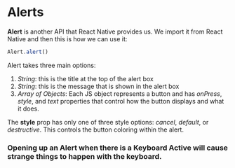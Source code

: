 # Alerts

**Alert** is another API that React Native provides us. We import it from React Native and then this is how we can use it:

```javascript
Alert.alert()
```

Alert takes three main options:

1. *String*: this is the title at the top of the alert box
2. *String*: this is the message that is shown in the alert box
3. *Array of Objects*: Each JS object represents a button and has *onPress*, *style*, and *text* properties that control how the button displays and what it does.

The **style** prop has only one of three style options: *cancel*, *default*, or *destructive*. This controls the button coloring within the alert.

### Opening up an Alert when there is a Keyboard Active will cause strange things to happen with the keyboard.